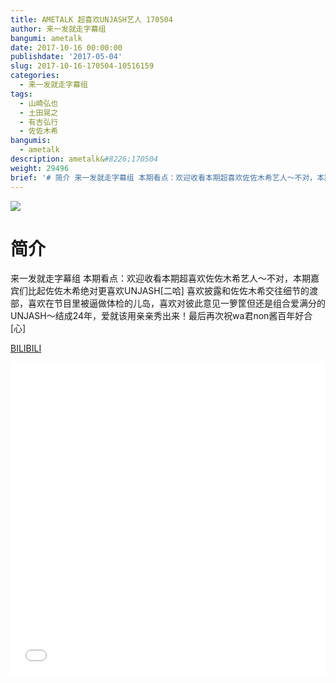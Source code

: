 ```yaml
---
title: AMETALK 超喜欢UNJASH艺人 170504
author: 来一发就走字幕组
bangumi: ametalk
date: 2017-10-16 00:00:00
publishdate: '2017-05-04'
slug: 2017-10-16-170504-10516159
categories:
  - 来一发就走字幕组
tags:
  - 山崎弘也
  - 土田晃之
  - 有吉弘行
  - 佐佐木希
bangumis:
  - ametalk
description: ametalk&#8226;170504
weight: 29496
brief: '# 简介 来一发就走字幕组 本期看点：欢迎收看本期超喜欢佐佐木希艺人～不对，本期嘉宾们比起佐佐木希绝对更喜欢UNJASH'
---
```


![](https://i.imgur.com/atCibhx.jpg)

# 简介  
来一发就走字幕组
本期看点：欢迎收看本期超喜欢佐佐木希艺人～不对，本期嘉宾们比起佐佐木希绝对更喜欢UNJASH[二哈] 喜欢披露和佐佐木希交往细节的渡部，喜欢在节目里被逼做体检的儿岛，喜欢对彼此意见一箩筐但还是组合爱满分的UNJASH～结成24年，爱就该用亲亲秀出来！最后再次祝wa君non酱百年好合[心]

  [BILIBILI](https://www.bilibili.com/video/av10516159/)


<div class="vcontainer">  <iframe class='video' src="//www.bilibili.com/blackboard/player.html?aid=10516159" width="100%" height="500" frameborder="0" allowfullscreen="allowfullscreen"></iframe></div>
